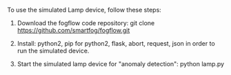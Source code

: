 To use the simulated Lamp device, follow these steps:

1. Download the fogflow code repository:
        git clone https://github.com/smartfog/fogflow.git

2. Install:
        python2, pip for python2, flask, abort, request, json in order to run the simulated device.

3. Start the simulated lamp device for "anomaly detection":
	python lamp.py

